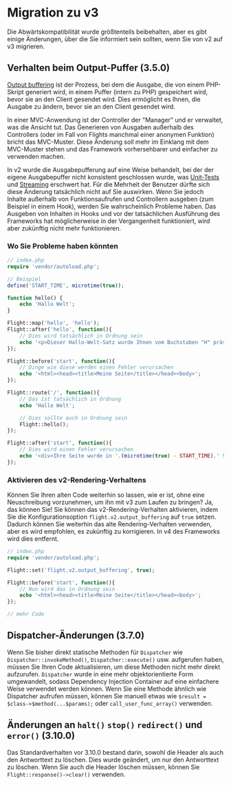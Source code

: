 # Migration zu v3

Die Abwärtskompatibilität wurde größtenteils beibehalten, aber es gibt einige Änderungen, über die Sie informiert sein sollten, wenn Sie von v2 auf v3 migrieren.

## Verhalten beim Output-Puffer (3.5.0)

[Output buffering](https://stackoverflow.com/questions/2832010/what-is-output-buffering-in-php) ist der Prozess, bei dem die Ausgabe, die von einem PHP-Skript generiert wird, in einem Puffer (intern zu PHP) gespeichert wird, bevor sie an den Client gesendet wird. Dies ermöglicht es Ihnen, die Ausgabe zu ändern, bevor sie an den Client gesendet wird.

In einer MVC-Anwendung ist der Controller der "Manager" und er verwaltet, was die Ansicht tut. Das Generieren von Ausgaben außerhalb des Controllers (oder im Fall von Flights manchmal einer anonymen Funktion) bricht das MVC-Muster. Diese Änderung soll mehr im Einklang mit dem MVC-Muster stehen und das Framework vorhersehbarer und einfacher zu verwenden machen.

In v2 wurde die Ausgabepufferung auf eine Weise behandelt, bei der der eigene Ausgabepuffer nicht konsistent geschlossen wurde, was [Unit-Tests](https://github.com/flightphp/core/pull/545/files#diff-eb93da0a3473574fba94c3c4160ce68e20028e30b267875ab0792ade0b0539a0R42) und [Streaming](https://github.com/flightphp/core/issues/413) erschwert hat. Für die Mehrheit der Benutzer dürfte sich diese Änderung tatsächlich nicht auf Sie auswirken. Wenn Sie jedoch Inhalte außerhalb von Funktionsaufrufen und Controllern ausgeben (zum Beispiel in einem Hook), werden Sie wahrscheinlich Probleme haben. Das Ausgeben von Inhalten in Hooks und vor der tatsächlichen Ausführung des Frameworks hat möglicherweise in der Vergangenheit funktioniert, wird aber zukünftig nicht mehr funktionieren.

### Wo Sie Probleme haben könnten
```php
// index.php
require 'vendor/autoload.php';

// Beispiel
define('START_TIME', microtime(true));

function hello() {
	echo 'Hallo Welt';
}

Flight::map('hello', 'hello');
Flight::after('hello', function(){
	// Dies wird tatsächlich in Ordnung sein
	echo '<p>Dieser Hallo-Welt-Satz wurde Ihnen vom Buchstaben "H" präsentiert</p>';
});

Flight::before('start', function(){
	// Dinge wie diese werden einen Fehler verursachen
	echo '<html><head><title>Meine Seite</title></head><body>';
});

Flight::route('/', function(){
	// Das ist tatsächlich in Ordnung
	echo 'Hallo Welt';

	// Dies sollte auch in Ordnung sein
	Flight::hello();
});

Flight::after('start', function(){
	// Dies wird einen Fehler verursachen
	echo '<div>Ihre Seite wurde in '.(microtime(true) - START_TIME).' Sekunden geladen</div></body></html>';
});
```

### Aktivieren des v2-Rendering-Verhaltens

Können Sie Ihren alten Code weiterhin so lassen, wie er ist, ohne eine Neuschreibung vorzunehmen, um ihn mit v3 zum Laufen zu bringen? Ja, das können Sie! Sie können das v2-Rendering-Verhalten aktivieren, indem Sie die Konfigurationsoption `flight.v2.output_buffering` auf `true` setzen. Dadurch können Sie weiterhin das alte Rendering-Verhalten verwenden, aber es wird empfohlen, es zukünftig zu korrigieren. In v4 des Frameworks wird dies entfernt.

```php
// index.php
require 'vendor/autoload.php';

Flight::set('flight.v2.output_buffering', true);

Flight::before('start', function(){
	// Nun wird das in Ordnung sein
	echo '<html><head><title>Meine Seite</title></head><body>';
});

// mehr Code 
```

## Dispatcher-Änderungen (3.7.0)

Wenn Sie bisher direkt statische Methoden für `Dispatcher` wie `Dispatcher::invokeMethod()`, `Dispatcher::execute()` usw. aufgerufen haben, müssen Sie Ihren Code aktualisieren, um diese Methoden nicht mehr direkt aufzurufen. `Dispatcher` wurde in eine mehr objektorientierte Form umgewandelt, sodass Dependency Injection Container auf eine einfachere Weise verwendet werden können. Wenn Sie eine Methode ähnlich wie Dispatcher aufrufen müssen, können Sie manuell etwas wie `$result = $class->$method(...$params);` oder `call_user_func_array()` verwenden.

## Änderungen an `halt()` `stop()` `redirect()` und `error()` (3.10.0)

Das Standardverhalten vor 3.10.0 bestand darin, sowohl die Header als auch den Antworttext zu löschen. Dies wurde geändert, um nur den Antworttext zu löschen. Wenn Sie auch die Header löschen müssen, können Sie `Flight::response()->clear()` verwenden.